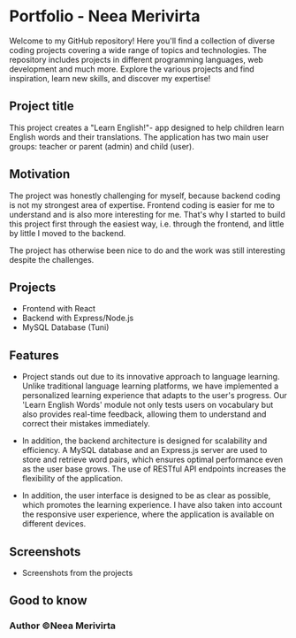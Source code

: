 # Portfolio - Neea Merivirta

Welcome to my GitHub repository! Here you'll find a collection of diverse coding projects covering a wide range of topics and technologies. The repository includes projects in different programming languages, web development and much more. Explore the various projects and find inspiration, learn new skills, and discover my expertise!

## Project title

This project creates a "Learn English!"- app designed to help children learn English words and their translations. The application has two main user groups: teacher or parent (admin) and child (user).

## Motivation

The project was honestly challenging for myself, because backend coding is not my strongest area of expertise. Frontend coding is easier for me to understand and is also more interesting for me. That's why I started to build this project first through the easiest way, i.e. through the frontend, and little by little I moved to the backend.

The project has otherwise been nice to do and the work was still interesting despite the challenges.

## Projects

- Frontend with React
- Backend with Express/Node.js
- MySQL Database (Tuni)

## Features

- Project stands out due to its innovative approach to language learning. Unlike traditional language learning platforms, we have implemented a personalized learning experience that adapts to the user's progress. Our 'Learn English Words' module not only tests users on vocabulary but also provides real-time feedback, allowing them to understand and correct their mistakes immediately.

- In addition, the backend architecture is designed for scalability and efficiency. A MySQL database and an Express.js server are used to store and retrieve word pairs, which ensures optimal performance even as the user base grows. The use of RESTful API endpoints increases the flexibility of the application.

- In addition, the user interface is designed to be as clear as possible, which promotes the learning experience. I have also taken into account the responsive user experience, where the application is available on different devices.

## Screenshots

- Screenshots from the projects

## Good to know

### Author ©Neea Merivirta

